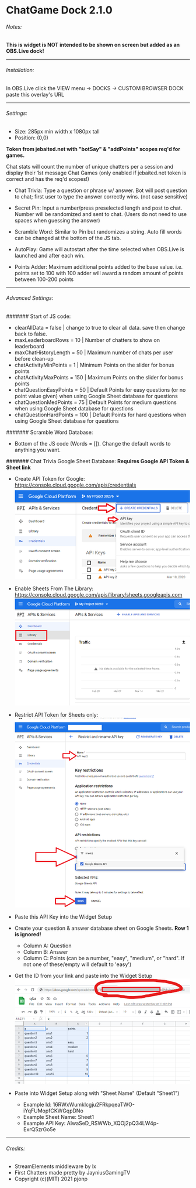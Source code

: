 # ChatGame Dock 2.1.0

###### Notes:
**This is widget is NOT intended to be shown on screen but added as an OBS.Live dock!**

***

###### Installation:
In OBS.Live click the VIEW menu -> DOCKS -> CUSTOM BROWSER DOCK
paste this overlay's URL

***

###### Settings:
- Size: 285px min width x 1080px tall
- Position: (0,0)

**Token from jebaited.net with "botSay" & "addPoints" scopes req'd for games.**

Chat stats will count the number of unique chatters per a session and display their 1st message
Chat Games (only enabled if jebaited.net token is correct and has the req'd scopes!)

- Chat Trivia: Type a question or phrase w/ answer. Bot will post question to chat; first user to type the answer correctly wins. (not case sensitive)

- Secret Pin: Input a number/press preselected length and post to chat. Number will be randomized and sent to chat. (Users do not need to use spaces when guessing the answer)

- Scramble Word: Similar to Pin but randomizes a string. Auto fill words can be changed at the bottom of the JS tab.

- AutoPlay: Game will autostart after the time selected when OBS.Live is launched and after each win.

- Points Adder: Maximum additional points added to the base value. i.e. points set to 100 with 100 adder will award a random amount of points between 100-200 points

***
###### Advanced Settings:

####### Start of JS code:
- clearAllData = false | change to true to clear all data. save then change back to false.
- maxLeaderboardRows = 10 | Number of chatters to show on leaderboard
- maxChatHistoryLength = 50 | Maximum number of chats per user before clean-up
- chatActivityMinPoints = 1 | Minimum Points on the slider for bonus points
- chatActivityMaxPoints = 150 | Maximum Points on the slider for bonus points
- chatQuestionEasyPoints = 50 | Default Points for easy questions (or no point value given) when using Google Sheet database for questions
- chatQuestionMedPoints = 75 | Default Points for medium questions when using Google Sheet database for questions
- chatQuestionHardPoints = 100 | Default Points for hard questions when using Google Sheet database for questions

####### Scramble Word Database:
- Bottom of the JS code (Words = []). Change the default words to anything you want.

####### Chat Trivia Google Sheet Database:
**Requires Google API Token & Sheet link**

- Create API Token for Google: https://console.cloud.google.com/apis/credentials
![Create API Key](./gApi1.png)
- Enable Sheets From The Library: https://console.cloud.google.com/apis/library/sheets.googleapis.com
![Enable Sheets](./gApi2.png)
- Restrict API Token for Sheets only:
![Restrict API Key](./gApi3.png)
- Paste this API Key into the Widget Setup

- Create your question & answer database sheet on Google Sheets. **Row 1 is ignored!**
  - Column A: Question
  - Column B: Answer
  - Column C: Points (can be a number, "easy", "medium", or "hard". If not one of these/empty will default to 'easy')
- Get the ID from your link and paste into the Widget Setup
![Sheet ID](./sheetsID.png)

- Paste into Widget Setup along with "Sheet Name" (Default "Sheet1")
  - Example Id: 16RWxWumklcgju2FRkpqeaTWO-iYqFUMopfCKWGqpDNo
  - Example Sheet Name: Sheet1
  - Example API Key: AIwaSeD_RSWWb_XQOj2pQ34LW4p-ExrQ5zrGo5e



***

###### Credits:
 - StreamElements middleware by lx
 - First Chatters made pretty by JayniusGamingTV
 - Copyright (c)(MIT) 2021 pjonp

